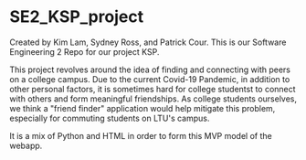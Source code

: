 # SE2_KSP_project
Created by Kim Lam, Sydney Ross, and Patrick Cour. This is our Software Engineering 2 Repo for our project KSP. 

This project revolves around the idea of finding and connecting with peers on a college campus. Due to the current Covid-19 Pandemic, in addition to other personal factors, it is sometimes hard for college studentst to connect with others and form meaningful friendships. As college students ourselves, we think a "friend finder" application would help mitigate this problem, especially for commuting students on LTU's campus. 

It is a mix of Python and HTML in order to form this MVP model of the webapp. 
